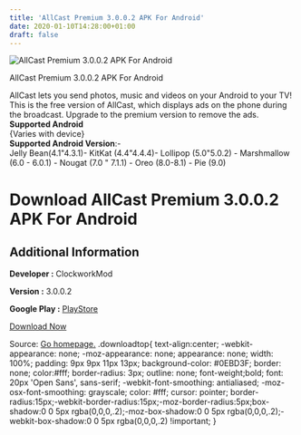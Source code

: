 ```yaml
---
title: 'AllCast Premium 3.0.0.2 APK For Android'
date: 2020-01-10T14:28:00+01:00
draft: false
---
```


![AllCast Premium 3.0.0.2 APK For Android](https://i2.wp.com/apkhome.net/wp-content/uploads/2020/01/AllCast-Premium-3.0.0.2.png "AllCast Premium 3.0.0.2 APK For Android")

  

AllCast Premium 3.0.0.2 APK For Android

AllCast lets you send photos, music and videos on your Android to your TV!  
This is the free version of AllCast, which displays ads on the phone during the broadcast. Upgrade to the premium version to remove the ads.  
**Supported Android**  
{Varies with device}  
**Supported Android Version**:-  
Jelly Bean(4.1"4.3.1)- KitKat (4.4"4.4.4)- Lollipop (5.0"5.0.2) - Marshmallow (6.0 - 6.0.1) - Nougat (7.0 " 7.1.1) - Oreo (8.0-8.1) - Pie (9.0)

Download AllCast Premium 3.0.0.2 APK For Android
================================================

Additional Information
----------------------

**Developer :** ClockworkMod

**Version :** 3.0.0.2

**Google Play :** [PlayStore](https://play.google.com/store/apps/details?id=com.koushikdutta.cast)

  

[Download Now](https://store4app.co/post/allcast-premium-3-0-0-2-apk-for-android_1578662729)

  
Source: [Go homepage.](https://store4app.co/post/allcast-premium-3-0-0-2-apk-for-android_1578662729) .downloadtop{ text-align:center; -webkit-appearance: none; -moz-appearance: none; appearance: none; width: 100%; padding: 9px 9px 11px 13px; background-color: #0EBD3F; border: none; color:#fff; border-radius: 3px; outline: none; font-weight;bold; font: 20px 'Open Sans', sans-serif; -webkit-font-smoothing: antialiased; -moz-osx-font-smoothing: grayscale; color: #fff; cursor: pointer; border-radius:15px;-webkit-border-radius:15px;-moz-border-radius:5px;box-shadow:0 0 5px rgba(0,0,0,.2);-moz-box-shadow:0 0 5px rgba(0,0,0,.2);-webkit-box-shadow:0 0 5px rgba(0,0,0,.2) !important; }